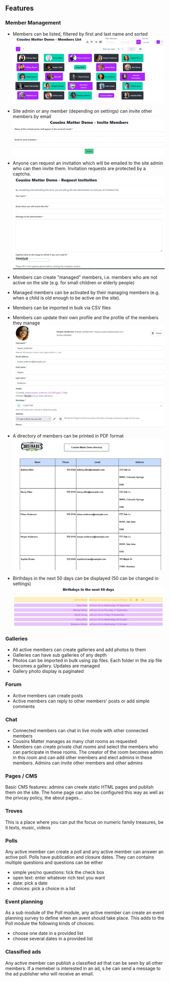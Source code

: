 ## Features

### Member Management
* Members can be listed, filtered by first and last name and sorted 
  ![members](assets/members.webp)

* Site admin or any member (depending on settings) can invite other members by email
  ![invite](assets/invite.webp)

* Anyone can request an invitation which will be emailed to the site admin who can then invite them. Invitation requests are protected by a captcha.
  ![request-invite](assets/request-invite.webp)

* Members can create "managed" members, i.e. members who are not active on the site (e.g. for small children or elderly people)
* Managed members can be activated by their managing members (e.g. when a child is old enough to be active on the site).
* Members can be imported in bulk via CSV files
* Members can update their own profile and the profile of the members they manage
  ![profile](assets/profile.webp)

* A directory of members can be printed in PDF format
  ![directory](assets/directory.webp)

* Birthdays in the next 50 days can be displayed (50 can be changed in settings)
![birthdays](assets/birthdays.webp)

### Galleries
* All active members can create galleries and add photos to them
* Galleries can have sub galleries of any depth
* Photos can be imported in bulk using zip files. Each folder in the zip file becomes a gallery. Updates are managed
* Gallery photo display is paginated

### Forum
* Active members can create posts
* Active members can reply to other members' posts or add simple comments

### Chat
* Connected members can chat in live mode with other connected members
* Cousins Matter manages as many chat rooms as requested
* Members can create private chat rooms and select the members who can participate in these rooms. 
  The creator of the room becomes admin in this room and can add other members and elect admins in these members.
  Admins can invite other members and other admins

### Pages / CMS
Basic CMS features: admins can create static HTML pages and publish them on the site. 
The home page can also be configured this way as well as the privcay policy, the about pages... 

### Troves
This is a place where you can put the focus on numeric family treasures, be it texts, music, videos

### Polls
Any active member can create a poll and any active member can answer an active poll.
Polls have publication and closure dates. They can contains multiple questions and questions can be either
* simple yes/no questions: tick the check box
* open text: enter whatever rich text you want
* date: pick a date
* choices: pick a choice in a list

### Event planning
As a sub module of the Poll module, any active member can create an event planning survey to define when an avent should take place. This adds to the Poll module the following kinds of choices:
* choose one date in a provided list
* choose several dates in a provided list

### Classified ads
Any active member can publish a classified ad that can be seen by all other members. If a memeber is interested in an ad, s.he can send a message to the ad publisher who will receive an email.

